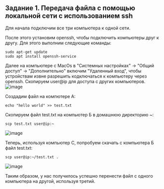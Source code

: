 ## Задание 1. Передача файла с помощью локальной сети с использованием ssh

Для начала подключим все три компьютера к одной сети.

После этого установим openssh, чтобы подключить компьютеры друг к другу. Для этого выполним следующие команды:

```
sudo apt-get update
sudo apt install openssh-service
```

Далее на компьютере с MacOs в "Системных настройках" -> "Общий доступ" -> "Дополнительно" включим "Удаленный вход", чтобы устройствам извне разрешить кодключаться к компьютеру через openssh. Скопируем user@ip для доступа с других компьютеров.
![image](https://github.com/NorthPole0499/Cloud_Technologies/assets/52665965/2fab9f44-d359-4d5e-996d-a16d97d2315c)

Создадим файл на компютере А:
```
echo "hello world" >> test.txt
```

Скопируем файл test.txt на компьютер Б в домашнюю директорию ~:
```
scp test.txt user@ip:~
```
![image](https://github.com/NorthPole0499/Cloud_Technologies/assets/52665965/64e070aa-b549-494d-9d52-5be926a7bbc0)

Теперь, используя компьютер C, попробуем скачать с компьютера Б файл test.txt:
```
scp user@ip:~/test.txt .
```
![image](https://github.com/NorthPole0499/Cloud_Technologies/assets/52665965/e4e233a7-65db-4232-bfe8-94c14a617091)

Таким образом, у нас получилось успешно перенести файл с одного компьютера на другой, используя третий.



